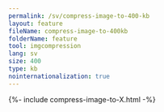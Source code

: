 ```yaml
---
permalink: /sv/compress-image-to-400-kb
layout: feature
fileName: compress-image-to-400kb
folderName: feature
tool: imgcompression
lang: sv
size: 400
type: kb
nointernationalization: true
---
```

{%- include compress-image-to-X.html -%}       
